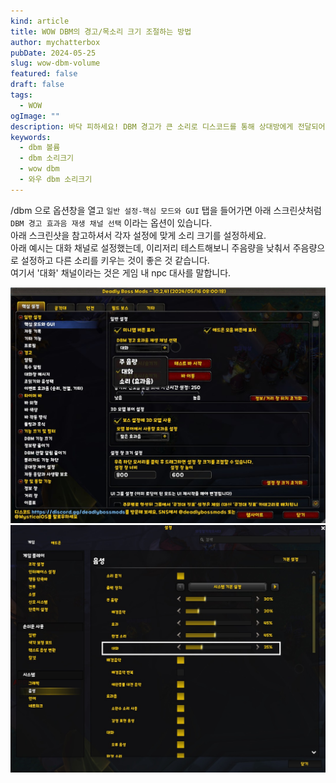 ```yaml
---
kind: article
title: WOW DBM의 경고/목소리 크기 조절하는 방법
author: mychatterbox
pubDate: 2024-05-25
slug: wow-dbm-volume
featured: false
draft: false
tags:
  - WOW
ogImage: ""
description: 바닥 피하세요! DBM 경고가 큰 소리로 디스코드를 통해 상대방에게 전달되어 부끄럽나요? DBM 경고, 알림, 목소리 크기를 조절해봅시다.
keywords:
  - dbm 볼륨
  - dbm 소리크기
  - wow dbm
  - 와우 dbm 소리크기
---
```


/dbm 으로 옵션창을 열고 `일반 설정-핵심 모드와 GUI`  탭을 들어가면 아래 스크린샷처럼 `DBM 경고 효과음 재생 채널 선택` 이라는 옵션이 있습니다.  
아래 스크린샷을 참고하셔서 각자 설정에 맞게 소리 크기를 설정하세요.  
아래 예시는 대화 채널로 설정했는데, 이리저리 테스트해보니 주음량을 낮춰서 주음량으로 설정하고 다른 소리를 키우는 것이 좋은 것 같습니다.  
여기서 '대화' 채널이라는 것은 게임 내 npc 대사를 말합니다.

![](../../assets/blog-images/2024/wow-dbm-volume_1.jpg)
![](../../assets/blog-images/2024/wow-dbm-volume_2.jpg)